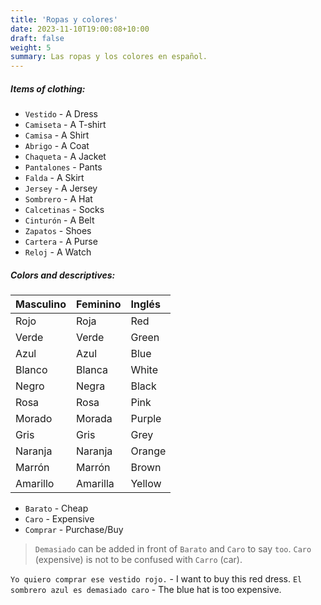 ```yaml
---
title: 'Ropas y colores'
date: 2023-11-10T19:00:08+10:00
draft: false
weight: 5
summary: Las ropas y los colores en español.
---
```


##### Items of clothing:

- `Vestido` - A Dress
- `Camiseta` - A T-shirt
- `Camisa` - A Shirt
- `Abrigo` - A Coat
- `Chaqueta` - A Jacket
- `Pantalones` - Pants
- `Falda` - A Skirt
- `Jersey` - A Jersey
- `Sombrero` - A Hat
- `Calcetinas` - Socks
- `Cinturón` - A Belt
- `Zapatos` - Shoes
- `Cartera` - A Purse
- `Reloj` - A Watch

##### Colors and descriptives:

| Masculino | Feminino | Inglés |
| :-------------- | :-------------- | :-------------- |
| Rojo          | Roja          | Red          |
| Verde          | Verde          | Green          |
| Azul          | Azul          | Blue          |
| Blanco          | Blanca          | White          |
| Negro          | Negra          | Black          |
| Rosa          | Rosa          | Pink          |
| Morado          | Morada          | Purple          |
| Gris          | Gris          | Grey          |
| Naranja          | Naranja          | Orange          |
| Marrón          | Marrón          | Brown          |
| Amarillo          | Amarilla          | Yellow          |

- `Barato` - Cheap
- `Caro` - Expensive
- `Comprar` - Purchase/Buy

> `Demasiado` can be added in front of `Barato` and `Caro` to say `too`. `Caro` (expensive) is not to be confused with `Carro` (car).

`Yo quiero comprar ese vestido rojo.` - I want to buy this red dress.
`El sombrero azul es demasiado caro` - The blue hat is too expensive.